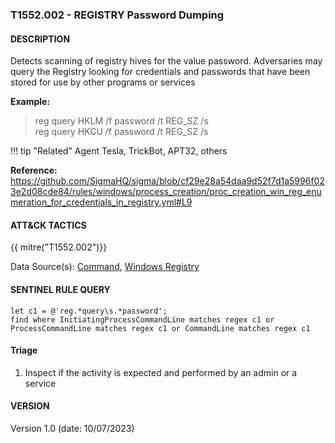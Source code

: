 ### T1552.002 - REGISTRY Password Dumping

#### DESCRIPTION

Detects scanning of registry hives for the value password. Adversaries may query the Registry looking for credentials and passwords that have been stored for use by other programs or services

**Example:**

> reg query HKLM /f password /t REG_SZ /s\
> reg query HKCU /f password /t REG_SZ /s

!!! tip "Related"
    Agent Tesla, TrickBot, APT32, others

**Reference:**\
https://github.com/SigmaHQ/sigma/blob/cf29e28a54daa9d52f7d1a5996f023e2d08cde84/rules/windows/process_creation/proc_creation_win_reg_enumeration_for_credentials_in_registry.yml#L9

#### ATT&CK TACTICS

{{ mitre("T1552.002")}}

Data Source(s): [Command](https://attack.mitre.org/datasources/DS001/), [Windows Registry](https://attack.mitre.org/datasources/DS0024)

#### SENTINEL RULE QUERY

```
let c1 = @'reg.*query\s.*password';
find where InitiatingProcessCommandLine matches regex c1 or ProcessCommandLine matches regex c1 or CommandLine matches regex c1 
```

#### Triage

1. Inspect if the activity is expected and performed by an admin or a service

#### VERSION

Version 1.0 (date: 10/07/2023)
